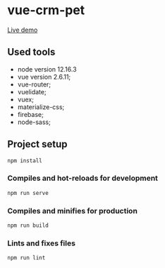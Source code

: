 # vue-crm-pet

 [Live demo](https://glem1337.github.io/vue-crm-pet/)

 ## Used tools
- node version 12.16.3
- vue version 2.6.11;
- vue-router;
- vuelidate;
- vuex;
- materialize-css;
- firebase;
- node-sass;
 
## Project setup
```
npm install
```

### Compiles and hot-reloads for development
```
npm run serve
```

### Compiles and minifies for production
```
npm run build
```

### Lints and fixes files
```
npm run lint
```
